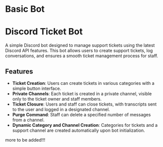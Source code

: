 # Basic Bot
 
# Discord Ticket Bot

A simple Discord bot designed to manage support tickets using the latest Discord API features. This bot allows users to create support tickets, log conversations, and ensures a smooth ticket management process for staff.

## Features

- **Ticket Creation**: Users can create tickets in various categories with a simple button interface.
- **Private Channels**: Each ticket is created in a private channel, visible only to the ticket owner and staff members.
- **Ticket Closure**: Users and staff can close tickets, with transcripts sent to the user and logged in a designated channel.
- **Purge Command**: Staff can delete a specified number of messages from a channel.
- **Dynamic Category and Channel Creation**: Categories for tickets and a support channel are created automatically upon bot initialization.

more to be added!!!